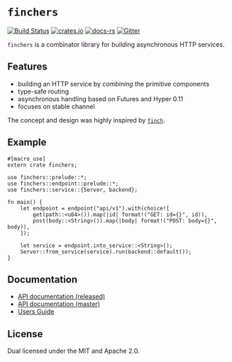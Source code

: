 # `finchers`
[![Build Status](https://travis-ci.org/finchers-rs/finchers.svg?branch=master)](https://travis-ci.org/finchers-rs/finchers)
[![crates.io](https://img.shields.io/crates/v/finchers.svg)](https://crates.io/crates/finchers)
[![docs-rs](https://docs.rs/finchers/badge.svg)](https://docs.rs/finchers)
[![Gitter](https://badges.gitter.im/finchers-rs/finchers.svg)](https://gitter.im/finchers-rs/finchers?utm_source=badge&utm_medium=badge&utm_campaign=pr-badge)
<!--[![Coverage Status](https://coveralls.io/repos/github/finchers-rs/finchers/badge.svg?branch=master)](https://coveralls.io/github/finchers-rs/finchers?branch=master) -->

`finchers` is a combinator library for building asynchronous HTTP services.

## Features
* building an HTTP service by *combining* the primitive components
* type-safe routing
* asynchronous handling based on Futures and Hyper 0.11
* focuses on stable channel

The concept and design was highly inspired by [`finch`](https://github.com/finagle/finch).

## Example

```rust,no_run
#[macro_use]
extern crate finchers;

use finchers::prelude::*;
use finchers::endpoint::prelude::*;
use finchers::service::{Server, backend};

fn main() {
    let endpoint = endpoint("api/v1").with(choice![
        get(path::<u64>()).map(|id| format!("GET: id={}", id)),
        post(body::<String>()).map(|body| format!("POST: body={}", body)),
    ]);

    let service = endpoint.into_service::<String>();
    Server::from_service(service).run(backend::default());
}
```

## Documentation
* [API documentation (released)](https://docs.rs/finchers/)
* [API documentation (master)](https://finchers-rs.github.io/finchers/finchers/index.html)
* [Users Guide](https://finchers-rs.github.io/guide)

## License
Dual licensed under the MIT and Apache 2.0.
